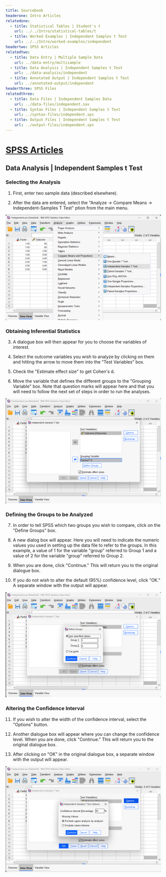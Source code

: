 ```yaml
---
title: Sourcebook
headerone: Intro Articles
relatedone:
  - title: Statistical Tables | Student's t
    url: ../../Intro/statistical-tables/t
  - title: Worked Examples | Independent Samples t Test
    url: ../../Intro/worked-examples/independent
headertwo: SPSS Articles
relatedtwo:
  - title: Data Entry | Multiple Sample Data
    url: ../data-entry/multisample
  - title: Data Analysis | Independent Samples t Test
    url: ../data-analysis/independent
  - title: Annotated Output | Independent Samples t Test
    url: ../annotated-output/independent
headerthree: SPSS Files
relatedthree:
  - title: Data Files | Independent Samples Data
    url: ../data-files/independent.sav
  - title: Syntax Files | Independent Samples t Test
    url: ../syntax-files/independent.sps
  - title: Output Files | Independent Samples t Test
    url: ../output-files/independent.spv
---
```


# [SPSS Articles](../index.md)

## Data Analysis | Independent Samples t Test

### Selecting the Analysis

1. First, enter two sample data (described elsewhere).

2. After the data are entered, select the "Analyze → Compare Means → Independent-Samples T Test" ption from the main menu.

<p align="center"><kbd><img src="independent1.png"></kbd></p>

### Obtaining Inferential Statistics 

3. A dialogue box will then appear for you to choose the variables of interest. 

4. Select the outcome variables you wish to analyze by clicking on them and hitting the arrow to move them into the "Test Variables" box.

5. Check the "Estimate effect size" to get Cohen's d.

6. Move the variable that defines the different groups to the "Grouping Variable" box. Note that  question marks will appear here and that you will need to follow the next set of steps in order to run the analyses.

<p align="center"><kbd><img src="independent2.png"></kbd></p>

### Defining the Groups to be Analyzed

7. In order to tell SPSS which two groups you wish to compare, click on the "Define Groups" box. 

8. A new dialog box will appear. Here you will need to indicate the numeric values you used in setting up the data file to refer to the groups. In this example, a value of 1 for the variable "group" referred to Group 1 and a value of 2 for the variable "group" referred to Group 2.

9. When you are done, click "Continue." This will return you to the original dialogue box.

10. If you do not wish to alter the default (95%) confidence level, click "OK." A separate window with the output will appear.

<p align="center"><kbd><img src="independent3.png"></kbd></p>

### Altering the Confidence Interval

11. If you wish to alter the width of the confidence interval, select the "Options" button.

12. Another dialogue box will appear where you can change the confidence level. When you are done, click "Continue." This will return you to the original dialogue box. 

13. After clicking on "OK" in the original dialogue box, a separate window with the output will appear.

<p align="center"><kbd><img src="independent4.png"></kbd></p>
